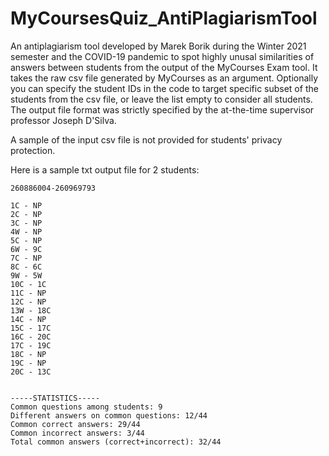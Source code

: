 # MyCoursesQuiz_AntiPlagiarismTool

An antiplagiarism tool developed by Marek Borik during the Winter 2021 semester and the COVID-19 pandemic to spot highly unusal similarities of answers between students from the output of the MyCourses Exam tool. It takes the raw csv file generated by MyCourses as an argument. Optionally you can specify the student IDs in the code to target specific subset of the students from the csv file, or leave the list empty to consider all students. The output file format was strictly specified by the at-the-time supervisor professor Joseph D'Silva.

A sample of the input csv file is not provided for students' privacy protection.

Here is a sample txt output file for 2 students:

```
260886004-260969793

1C - NP
2C - NP
3C - NP
4W - NP
5C - NP
6W - 9C
7C - NP
8C - 6C
9W - 5W
10C - 1C
11C - NP
12C - NP
13W - 18C
14C - NP
15C - 17C
16C - 20C
17C - 19C
18C - NP
19C - NP
20C - 13C


-----STATISTICS-----
Common questions among students: 9
Different answers on common questions: 12/44
Common correct answers: 29/44
Common incorrect answers: 3/44
Total common answers (correct+incorrect): 32/44
```
